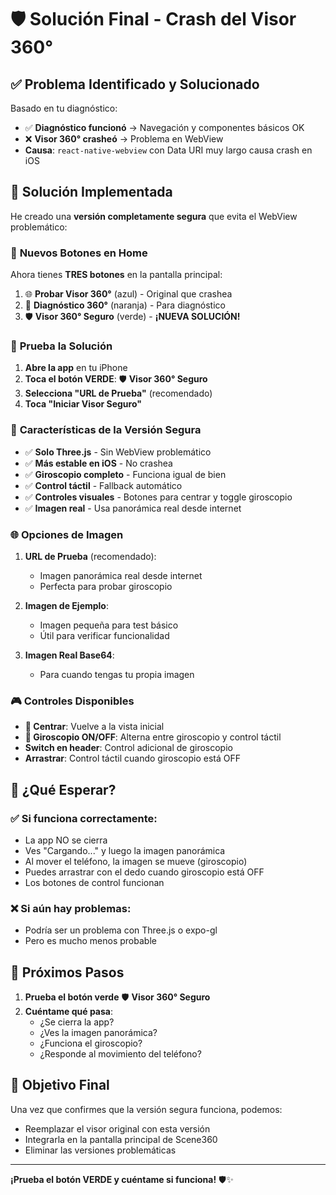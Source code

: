 # 🛡️ Solución Final - Crash del Visor 360°

## ✅ Problema Identificado y Solucionado

Basado en tu diagnóstico:
- ✅ **Diagnóstico funcionó** → Navegación y componentes básicos OK
- ❌ **Visor 360° crasheó** → Problema en WebView
- **Causa**: `react-native-webview` con Data URI muy largo causa crash en iOS

## 🚀 Solución Implementada

He creado una **versión completamente segura** que evita el WebView problemático:

### 📱 **Nuevos Botones en Home**

Ahora tienes **TRES botones** en la pantalla principal:

1. 🌐 **Probar Visor 360°** (azul) - Original que crashea
2. 🔧 **Diagnóstico 360°** (naranja) - Para diagnóstico
3. 🛡️ **Visor 360° Seguro** (verde) - **¡NUEVA SOLUCIÓN!**

### 🎯 **Prueba la Solución**

1. **Abre la app** en tu iPhone
2. **Toca el botón VERDE**: 🛡️ **Visor 360° Seguro**
3. **Selecciona "URL de Prueba"** (recomendado)
4. **Toca "Iniciar Visor Seguro"**

### 🔧 **Características de la Versión Segura**

- ✅ **Solo Three.js** - Sin WebView problemático
- ✅ **Más estable en iOS** - No crashea
- ✅ **Giroscopio completo** - Funciona igual de bien
- ✅ **Control táctil** - Fallback automático
- ✅ **Controles visuales** - Botones para centrar y toggle giroscopio
- ✅ **Imagen real** - Usa panorámica real desde internet

### 🌐 **Opciones de Imagen**

1. **URL de Prueba** (recomendado):
   - Imagen panorámica real desde internet
   - Perfecta para probar giroscopio

2. **Imagen de Ejemplo**:
   - Imagen pequeña para test básico
   - Útil para verificar funcionalidad

3. **Imagen Real Base64**:
   - Para cuando tengas tu propia imagen

### 🎮 **Controles Disponibles**

- **🎯 Centrar**: Vuelve a la vista inicial
- **🔄 Giroscopio ON/OFF**: Alterna entre giroscopio y control táctil
- **Switch en header**: Control adicional de giroscopio
- **Arrastrar**: Control táctil cuando giroscopio está OFF

## 🧪 **¿Qué Esperar?**

### ✅ **Si funciona correctamente:**
- La app NO se cierra
- Ves "Cargando..." y luego la imagen panorámica
- Al mover el teléfono, la imagen se mueve (giroscopio)
- Puedes arrastrar con el dedo cuando giroscopio está OFF
- Los botones de control funcionan

### ❌ **Si aún hay problemas:**
- Podría ser un problema con Three.js o expo-gl
- Pero es mucho menos probable

## 🔄 **Próximos Pasos**

1. **Prueba el botón verde** 🛡️ **Visor 360° Seguro**
2. **Cuéntame qué pasa**:
   - ¿Se cierra la app?
   - ¿Ves la imagen panorámica?
   - ¿Funciona el giroscopio?
   - ¿Responde al movimiento del teléfono?

## 🎯 **Objetivo Final**

Una vez que confirmes que la versión segura funciona, podemos:
- Reemplazar el visor original con esta versión
- Integrarla en la pantalla principal de Scene360
- Eliminar las versiones problemáticas

---

**¡Prueba el botón VERDE y cuéntame si funciona!** 🛡️✨
